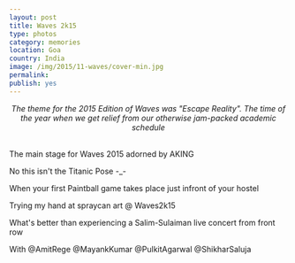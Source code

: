 ```yaml
---
layout: post
title: Waves 2k15
type: photos
category: memories
location: Goa
country: India
image: /img/2015/11-waves/cover-min.jpg 
permalink: 
publish: yes
---
```

<!-- http://compressjpeg.com -->
<!-- http://compressimage.toolur.com/ 1024, 400-->
<center>
<i>
The theme for the 2015 Edition of Waves was "Escape Reality". The time of the year when we get relief from our otherwise jam-packed academic schedule
</i>
</center>
<br>
<p class="center"><img src="{{site.baseurl}}/img/2015/11-waves/cover.jpg" alt="">The main stage for Waves 2015 adorned by AKING</p>

<p class="center"><img src="{{site.baseurl}}/img/2015/11-waves/1.jpg" alt="">No this isn't the Titanic Pose -_-</p>

<p class="center"><img src="{{site.baseurl}}/img/2015/11-waves/2.jpg" alt="">When your first Paintball game takes place just infront of your hostel </p>

<p class="center"><img src="{{site.baseurl}}/img/2015/11-waves/3.jpg" alt="">Trying my hand at spraycan art @ Waves2k15</p>

<p class="center"><img src="{{site.baseurl}}/img/2015/11-waves/4.jpg" alt="">What's better than experiencing a Salim-Sulaiman live concert from front row</p>

<p class="center"><img src="{{site.baseurl}}/img/2015/11-waves/5.jpg" alt="">With @AmitRege @MayankKumar @PulkitAgarwal @ShikharSaluja</p>
